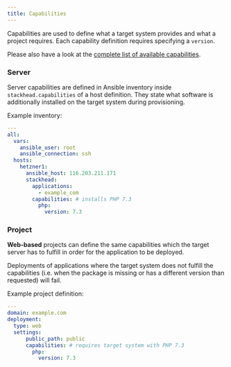 ```yaml
---
title: Capabilities
---
```


Capabilities are used to define what a target system provides and what a project requires.
Each capability definition requires specifying a `version`.

Please also have a look at the [complete list of available capabilities](../configuration/capabilities.md).

### Server

Server capabilities are defined in Ansible inventory inside `stackhead.capabilities` of a host definition.
They state what software is additionally installed on the target system during provisioning.

Example inventory:
```yaml
---
all:
  vars:
    ansible_user: root
    ansible_connection: ssh
  hosts:
    hetzner1:
      ansible_host: 116.203.211.171
      stackhead:
        applications:
          - example_com
        capabilities: # installs PHP 7.3
          php:
            version: 7.3
```

### Project

**Web-based** projects can define the same capabilities which the target server has to fulfill in order for the application to be deployed.

Deployments of applications where the target system does not fulfill the capabilities (i.e. when the package is missing or has a different version than requested)
will fail.

Example project definition:
```yaml
---
domain: example.com
deployment:
  type: web
  settings:
      public_path: public
      capabilities: # requires target system with PHP 7.3
        php:
          version: 7.3
```